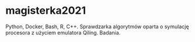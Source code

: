 # magisterka2021
Python, Docker, Bash, R, C++. Sprawdzarka algorytmów oparta o symulację procesora z użyciem emulatora Qiling. Badania.
